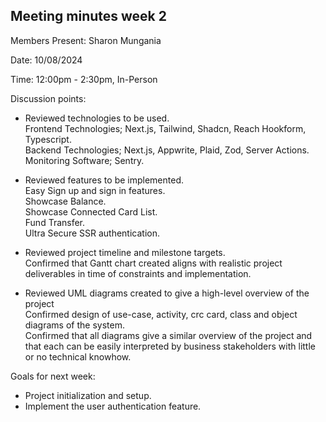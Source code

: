 ## Meeting minutes week 2

Members Present: Sharon Mungania

Date: 10/08/2024

Time: 12:00pm - 2:30pm, In-Person

Discussion points:  
* Reviewed technologies to be used.  
    Frontend Technologies; Next.js, Tailwind, Shadcn, Reach Hookform, Typescript.  
    Backend Technologies; Next.js, Appwrite, Plaid, Zod, Server Actions.  
    Monitoring Software; Sentry.

* Reviewed features to be implemented.  
    Easy Sign up and sign in features.  
    Showcase Balance.  
    Showcase Connected Card List.  
    Fund Transfer.  
    Ultra Secure SSR authentication.

* Reviewed project timeline and milestone targets.  
    Confirmed that Gantt chart created aligns with realistic project deliverables in time of constraints and implementation.	

* Reviewed UML diagrams created to give a high-level overview of the project  
    Confirmed design of use-case, activity, crc card, class and object diagrams of the system.  
    Confirmed that all diagrams give a similar overview of the project and that each can be easily interpreted by business stakeholders with little or no technical knowhow.

Goals for next week:  
* Project initialization and setup.
* Implement the user authentication feature.
